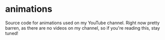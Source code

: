 # animations

Source code for animations used on my YouTube channel. Right now pretty barren,
as there are no videos on my channel, so if you're reading this, stay tuned!
